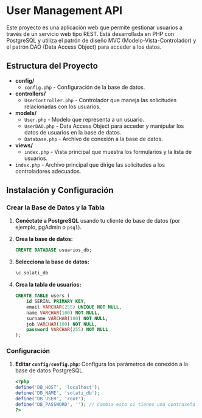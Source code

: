 # User Management API

Este proyecto es una aplicación web que permite gestionar usuarios a través de un servicio web tipo REST. Está desarrollada en PHP con PostgreSQL y utiliza el patrón de diseño MVC (Modelo-Vista-Controlador) y el patrón DAO (Data Access Object) para acceder a los datos.

## Estructura del Proyecto

- **config/**
  - `config.php` - Configuración de la base de datos.
- **controllers/**
  - `UserController.php` - Controlador que maneja las solicitudes relacionadas con los usuarios.
- **models/**
  - `User.php` - Modelo que representa a un usuario.
  - `UserDAO.php` - Data Access Object para acceder y manipular los datos de usuarios en la base de datos.
  - `Database.php` - Archivo de conexión a la base de datos.
- **views/**
  - `index.php` - Vista principal que muestra los formularios y la lista de usuarios.
- `index.php` - Archivo principal que dirige las solicitudes a los controladores adecuados.

## Instalación y Configuración

### Crear la Base de Datos y la Tabla

1. **Conéctate a PostgreSQL** usando tu cliente de base de datos (por ejemplo, pgAdmin o `psql`).

2. **Crea la base de datos:**

    ```sql
    CREATE DATABASE usuarios_db;
    ```

3. **Selecciona la base de datos:**

    ```sql
    \c solati_db
    ```

4. **Crea la tabla de usuarios:**

    ```sql
    CREATE TABLE users (
        id SERIAL PRIMARY KEY,
        email VARCHAR(255) UNIQUE NOT NULL,
        name VARCHAR(100) NOT NULL,
        surname VARCHAR(100) NOT NULL,
        job VARCHAR(100) NOT NULL,
        password VARCHAR(255) NOT NULL
    );
    ```

### Configuración

1. **Editar `config/config.php`:** Configura los parámetros de conexión a la base de datos PostgreSQL.

    ```php
    <?php
    define('DB_HOST', 'localhost');
    define('DB_NAME', 'solati_db');
    define('DB_USER', 'root');
    define('DB_PASSWORD', ''); // Cambia esto si tienes una contraseña
    ?>
    ```
